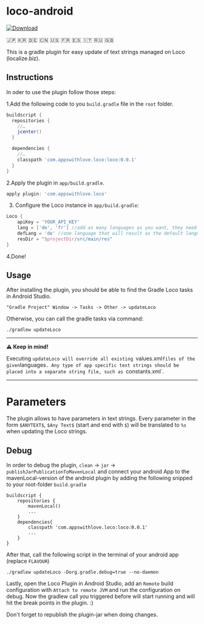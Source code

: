 # loco-android 
[ ![Download](https://api.bintray.com/packages/appswithlove/loco/loco-plugin/images/download.svg) ](https://bintray.com/appswithlove/loco/loco-plugin/_latestVersion)

🇯🇵 🇰🇷 🇩🇪 🇨🇳 🇺🇸 🇫🇷 🇪🇸 🇮🇹 🇷🇺 🇬🇧

This is a gradle plugin for easy update of text strings managed on Loco (localize.biz).

## Instructions

In oder to use the plugin follow those steps:
 
1.Add the following code to you `build.gradle` file in the `root` folder.

```groovy
buildscript {
  repositories {
    //…
    jcenter()
  }

  dependencies {
    //…
    classpath 'com.appswithlove.loco:loco:0.0.1'
  }
}
```

2.Apply the plugin in `app/build.gradle`.

```groovy
apply plugin: 'com.appswithlove.loco'
```

3. Configure the Loco instance in `app/build.gradle`:

```groovy
Loco {
    apiKey = 'YOUR_API_KEY'
    lang = ['de', 'fr'] //add as many languages as you want, they need to exist on Localize.biz
    defLang = 'de' //one language that will result as the default language and be put in values/strings.xml
    resDir = "$projectDir/src/main/res"
}

```

4.Done! 

## Usage
After installing the plugin, you should be able to find the Gradle Loco tasks in Android Studio.
``` 
"Gradle Project" Window -> Tasks -> Other -> updateLoco
```
Otherwise, you can call the gradle tasks via command: 
```
./gradlew updateLoco
```

---

**⚠️ Keep in mind!**

Executing `updateLoco will override all existing `values.xml` files of the given `languages`. Any type of app specific text strings should be placed into a separate string file, such as `constants.xml`.

---

# Parameters

The plugin allows to have parameters in text strings. Every parameter in the form `$ANYTEXT$`, `$Any Text$` (start and end with `$`) will be translated to `%s` when updating the Loco strings.


## Debug

In order to debug the plugin, `clean` -> `jar` -> `publishJarPublicationToMavenLocal` and connect your android App to the mavenLocal-version of the android plugin by adding the following snipped to your root-folder `build.gradle`

```
buildscript {
	repositories {
		mavenLocal()
		...
	}
	dependencies{
	    classpath 'com.appswithlove.loco:loco:0.0.1'
	    ...
	} 
}

```

After that, call the following script in the terminal of your android app (replace `FLAVOUR`)

```
./gradlew updateLoco -Dorg.gradle.debug=true --no-daemon
```

Lastly, open the Loco Plugin in Android Studio, add an `Remote` build configuration with `Attach to remote JVM` and run the configuration on debug. Now the gradlew call you triggered before will start running and will hit the break points in the plugin. :) 

Don't forget to republish the plugin-jar when doing changes.
